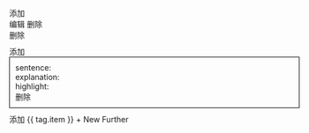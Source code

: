   <div>
      <el-button @click="addWord">添加</el-button>
  </div>
  <el-table border :data="tableData" stripe style="width: 100%">
    <el-table-column type="index" label="序号" width="100" />
    <el-table-column prop="word" label="word" width="180" />
    <el-table-column prop="address" label="操作" #default="{row, $index}">
      <el-button @click="updateWord(row,$index)">编辑</el-button>
      <el-button @click="deleteWord(row,$index)">删除</el-button>
    </el-table-column>
  </el-table>

<el-dialog v-model="dialogVisible" title="w" width="700">
  <el-form :model="form" label-width="auto" style="max-width: 600px">
    <el-form-item label="word" required>
      <el-input v-model="form.word" />
    </el-form-item>
    <el-form-item label="definitions" required>
      <div v-for="(item, index) in form.definitions" style="width:100%;margin-bottom:10px;">
        <el-input v-model="item.desc" />
        <el-button type="danger" @click="deleteDefinition(index)">删除</el-button>
      </div>
      <div style="width:100%"><el-button type="primary" @click="addDefinition(index)">添加</el-button></div>
    </el-form-item>
     <el-form-item label="compose-prefix">
      <el-input v-model="form.compose.prefix" />
    </el-form-item>
     <el-form-item label="compose-root">
      <el-input v-model="form.compose.root" />
    </el-form-item>
     <el-form-item label="compose-suffix">
      <el-input v-model="form.compose.suffix" />
    </el-form-item>
    <el-form-item label="examples" required>
      <div v-for="(item, index) in form.examples" style="width:100%;border:1px solid #000;padding:10px;margin-bottom:10px;">
        <div>
          sentence:<el-input  type="textarea" v-model="item.sentence" />
        </div>
          <div>
          explanation:<el-input  type="textarea" v-model="item.explanation" />
        </div>
          <div>
          highlight:<el-input v-model="item.highlight" />
        </div>
        <div style="width:100%"><el-button type="danger" @click="deleteExample(index)">删除</el-button></div>
      </div>
        <el-button type="primary" @click="addExample(index)">添加</el-button>
    </el-form-item>
    <!-- <el-form-item label="further">
      <el-input type="textarea" v-model="form.further"  />
    </el-form-item> -->
    <el-form-item label="furthers">
      <el-tag
        v-for="(tag,index) in form.furthers"
        :key="tag.item"
        closable
        :disable-transitions="false"
        @close="handleClose(index)"
      >
        {{ tag.item }}
      </el-tag>
      <el-input
        v-if="inputVisible"
        ref="InputRef"
        v-model="inputValue"
        class="w-20"
        size="small"
        @keyup.enter="handleInputConfirm"
        @blur="handleInputConfirm"
      />
      <el-button v-else class="button-new-tag" size="small" @click="showInput">
        + New Further
      </el-button>
    </el-form-item>
    
  </el-form>
    <template #footer>
      <div class="dialog-footer">
        <el-button @click="dialogVisible = false">Cancel</el-button>
        <el-button type="primary" @click="onConfirm">
          Confirm
        </el-button>
      </div>
    </template>
  </el-dialog>

<script setup>
import { ref,reactive,onMounted,nextTick } from 'vue'
import { ElMessage } from 'element-plus'
import { words } from '../../zh/english/words.json'

const tableData = reactive([])

const dialogVisible = ref(false)


const form = reactive({
  word:'',
  definitions:[
    { desc:'' }
  ],
  compose:{
    prefix:'',
    root:'',
    suffix:'',
  },
  examples: [
    {
      sentence:'',
      explanation:'',
      highlight:'',
    }
  ],
  furthers:[]
})

const activeType = {
  ADD:Symbol(),
  UPDATE:Symbol(),
}

const formType = ref(null)

const activeIndex = ref(0)

async function init(){
  const response  = await fetch('http://localhost:9292/api/words')
  const data = await response.json()
  Object.assign(tableData,data.words)
  Object.assign(tableData,tableData.reverse())
}
init()

function addWord(){
  formType.value = activeType.ADD
  dialogVisible.value = true
}

async function deleteWord(item,index){
  const params = new URLSearchParams();
  params.append('index', index);
  const response  = await fetch('http://localhost:9292/api/word-delete?'+ params.toString())
}

async function updateWord(row,index){
  dialogVisible.value = true
  formType.value = activeType.UPDATE
  const params = new URLSearchParams();
  params.append('word', row.word);
  const response  = await fetch('http://localhost:9292/api/word-get?'+ params.toString())
  let data = await response.json()
  data.definitions = data.definitions.map(item=>({desc:item}))
  data.examples.forEach(item=>{
    item.sentence = item.sentence.replace(/\{([^}]+)\}/g, '$1');
  })
  data.furthers = data.furthers.map(item=>({item:item}))
  Object.assign(form, data)
  activeIndex.value = index
}

function addDefinition(index){
  form.definitions.push({desc:''})
}
function deleteDefinition(index){
  if(form.definitions.length <= 1){
    return ElMessage.error('至少有一个')
  }
  form.definitions.splice(index,1)
}

function addExample(index){
    form.examples.push({
      sentence:'',
      explanation:'',
      highlight:'',
    })
}
function deleteExample(index){
  if(form.examples.length <= 1){
    return ElMessage.error('至少有一个')
  }
  form.examples.splice(index,1)
}

const InputRef = ref(null)
const inputVisible = ref(false)
const inputValue = ref('')

function showInput(){
  inputVisible.value = true
  nextTick(() => {
    InputRef.value?.input?.focus()
  })
}
function handleInputConfirm(){
   if (inputValue.value) {
    form.furthers.push({item:inputValue.value})
  }
  inputVisible.value = false
  inputValue.value = ''
}
function handleClose(index){
  form.furthers.splice(index,1)
}

async function onConfirm(){
  if(form.word.trim() === '') return ElMessage.error('请填写word')
  const notDefinitions = form.definitions.filter(item=>item.desc.trim() === '')
  if(notDefinitions.length){
    return ElMessage.error('请填写definition')
  }
  const notExamples = form.examples.filter(item=>{
    return item.sentence.trim() === '' || 
          item.explanation.trim() === '' || 
         item.highlight.trim() === ''
  })
  if(notExamples.length){
    return ElMessage.error('请填写example')
  }

  const data = {
    word:form.word,
    definitions:form.definitions.map(item=>item.desc),
    compose:form.compose,
    examples:form.examples,
    furthers:form.furthers.map(item=>item.item),
  }

  if(formType.value === activeType.ADD){
    const wordNames = words.map(item=>item.word)
    if(wordNames.includes(data.word)) return ElMessage.error('word已存在！')
    data.examples.forEach(example=>{
      const regex = new RegExp(`\\b${example.highlight}\\b`, 'g');
      example.sentence = example.sentence.replace(regex, `{${example.highlight}}`);
    })
     const response  = await fetch('http://localhost:9292/api/word-add',{ 
      method:'POST',
      headers:{
        'Content-Type':'application/json'
      },
      mode:'cors',
      body: JSON.stringify(data)
      }
    )
  }else if(formType.value === activeType.UPDATE){
    const cloneForm = JSON.parse(JSON.stringify(data))
    cloneForm.activeIndex = activeIndex.value
    cloneForm.examples.forEach(example=>{
      const regex = new RegExp(`\\b${example.highlight}\\b`, 'g');
      example.sentence = example.sentence.replace(regex, `{${example.highlight}}`);
    })
     const response  = await fetch('http://localhost:9292/api/word-update',{ 
      method:'POST',
      headers:{
        'Content-Type':'application/json'
      },
      mode:'cors',
      body: JSON.stringify(cloneForm)
      }
    )
  }
}



</script>

<style>


  table{
    margin:0 !important;
  }
</style>
